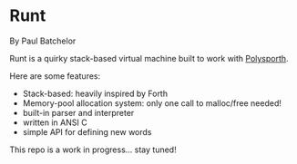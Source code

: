 # Runt
By Paul Batchelor

Runt is a quirky stack-based virtual machine built to work with 
[Polysporth](http://pbat.ch/proj/polysporth.html). 

Here are some features:

- Stack-based: heavily inspired by Forth
- Memory-pool allocation system: only one call to malloc/free needed!
- built-in parser and interpreter
- written in ANSI C
- simple API for defining new words

This repo is a work in progress... stay tuned!

